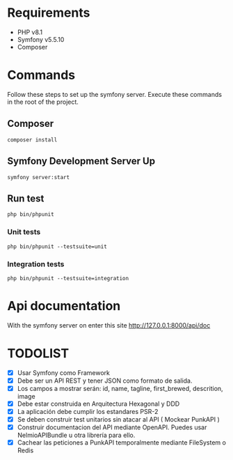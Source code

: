 # Requirements
- PHP v8.1
- Symfony v5.5.10
- Composer

# Commands

Follow these steps to set up the symfony server. Execute these commands in the root of the project.

## Composer

`composer install`

## Symfony Development Server Up

`symfony server:start`

## Run test
`php bin/phpunit`

### Unit tests
`php bin/phpunit --testsuite=unit`

### Integration tests
`php bin/phpunit --testsuite=integration`

# Api documentation

With the symfony server on enter this site http://127.0.0.1:8000/api/doc

# TODOLIST

- [x] Usar Symfony como Framework
- [x] Debe ser un API REST y tener JSON como formato de salida.
- [x] Los campos a mostrar serán: id, name, tagline, first_brewed, descrition, image
- [x] Debe estar construida en Arquitectura Hexagonal y DDD
- [x] La aplicación debe cumplir los estandares PSR-2
- [x] Se deben construir test unitarios sin atacar al API ( Mockear PunkAPI )
- [x] Construir documentacion del API mediante OpenAPI. Puedes usar NelmioAPIBundle u otra librería para ello.
- [x] Cachear las peticiones a PunkAPI temporalmente mediante FileSystem o Redis
